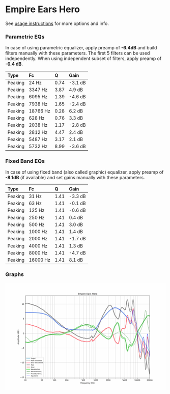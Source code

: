 # Empire Ears Hero
See [usage instructions](https://github.com/jaakkopasanen/AutoEq#usage) for more options and info.

### Parametric EQs
In case of using parametric equalizer, apply preamp of **-6.4dB** and build filters manually
with these parameters. The first 5 filters can be used independently.
When using independent subset of filters, apply preamp of **-6.4 dB**.

| Type    | Fc       |    Q | Gain    |
|:--------|:---------|:-----|:--------|
| Peaking | 24 Hz    | 0.74 | -3.1 dB |
| Peaking | 3347 Hz  | 3.87 | 4.9 dB  |
| Peaking | 6095 Hz  | 1.39 | -4.6 dB |
| Peaking | 7938 Hz  | 1.65 | -2.4 dB |
| Peaking | 18766 Hz | 0.28 | 6.2 dB  |
| Peaking | 628 Hz   | 0.76 | 3.3 dB  |
| Peaking | 2038 Hz  | 1.17 | -2.8 dB |
| Peaking | 2812 Hz  | 4.47 | 2.4 dB  |
| Peaking | 5487 Hz  | 3.17 | 2.1 dB  |
| Peaking | 5732 Hz  | 8.99 | -3.6 dB |

### Fixed Band EQs
In case of using fixed band (also called graphic) equalizer, apply preamp of **-8.1dB**
(if available) and set gains manually with these parameters.

| Type    | Fc       |    Q | Gain    |
|:--------|:---------|:-----|:--------|
| Peaking | 31 Hz    | 1.41 | -3.3 dB |
| Peaking | 63 Hz    | 1.41 | -0.1 dB |
| Peaking | 125 Hz   | 1.41 | -0.6 dB |
| Peaking | 250 Hz   | 1.41 | 0.4 dB  |
| Peaking | 500 Hz   | 1.41 | 3.0 dB  |
| Peaking | 1000 Hz  | 1.41 | 1.4 dB  |
| Peaking | 2000 Hz  | 1.41 | -1.7 dB |
| Peaking | 4000 Hz  | 1.41 | 1.3 dB  |
| Peaking | 8000 Hz  | 1.41 | -4.7 dB |
| Peaking | 16000 Hz | 1.41 | 8.1 dB  |

### Graphs
![](./Empire%20Ears%20Hero.png)